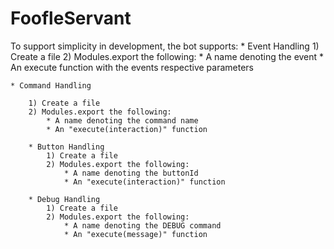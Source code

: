 # FoofleServant

To support simplicity in development, the bot supports:
	* Event Handling
		1) Create a file
		2) Modules.export the following:
			* A name denoting the event
			* An execute function with the events respective parameters

	* Command Handling

		1) Create a file
		2) Modules.export the following:
			* A name denoting the command name
			* An "execute(interaction)" function

		* Button Handling
			1) Create a file
			2) Modules.export the following:
				* A name denoting the buttonId
				* An "execute(interaction)" function

		* Debug Handling
			1) Create a file
			2) Modules.export the following:
				* A name denoting the DEBUG command
				* An "execute(message)" function


